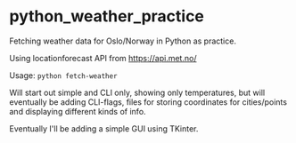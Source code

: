 # python_weather_practice
Fetching weather data for Oslo/Norway in Python as practice.

Using locationforecast API from https://api.met.no/

Usage: `python fetch-weather`

Will start out simple and CLI only, showing only temperatures,
but will eventually be adding CLI-flags, files for storing coordinates 
for cities/points and displaying different kinds of info. 

Eventually I'll be adding a simple GUI using TKinter.